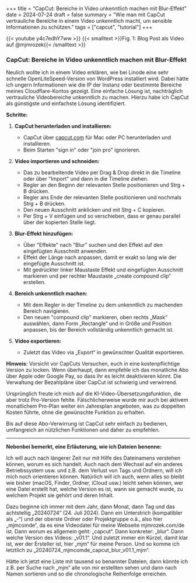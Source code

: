 +++
title = "CapCut: Bereiche in Video unkenntlich machen mit Blur-Effekt"
date = 2024-07-24
draft = false
summary = "Wie man mit CapCut vertrauliche Bereiche in einem Video unkenntlich macht, um sensible Informationen zu schützen."
tags = ["capcut", "tutorial"]
+++

{{< youtube y4c7edhY7ww >}}
{{< smalltext >}}Fig. 1: Blog Post als Video auf @mjmrozek{{< /smalltext >}} 

### CapCut: Bereiche in Video unkenntlich machen mit Blur-Effekt

Neulich wollte ich in einem Video erklären, wie bei Linode eine sehr schnelle OpenLiteSpeed-Version von WordPress installiert wird. Dabei hätte ich ungern Informationen wie die IP der Instanz oder bestimmte Bereiche meines Cloudflare-Kontos gezeigt. Eine einfache Lösung ist, nachträglich vertrauliche Videobereiche unkenntlich zu machen. Hierzu habe ich CapCut als günstigste und einfachste Lösung identifiziert.

**Schritte:**

1. **CapCut herunterladen und installieren:**
   - CapCut über [capcut.com](https://www.capcut.com) für Mac oder PC herunterladen und installieren.
   - Beim Starten "sign in" oder "join pro" ignorieren.

2. **Video importieren und schneiden:**
   - Das zu bearbeitende Video per Drag & Drop direkt in die Timeline oder über "Import" und dann in die Timeline ziehen.
   - Regler an den Beginn der relevanten Stelle positionieren und Strg + B drücken.
   - Regler ans Ende der relevanten Stelle positionieren und nochmals Strg + B drücken.
   - Den neuen Ausschnitt anklicken und mit Strg + C kopieren.
   - Per Strg + V einfügen und so verschieben, dass er genau parallel über der kopierten Stelle liegt.

3. **Blur-Effekt hinzufügen:**
   - Über "Effekte" nach "Blur" suchen und den Effekt auf den eingefügten Ausschnitt anwenden.
   - Effekt der Länge nach anpassen, damit er exakt so lang wie der eingefügte Ausschnitt ist.
   - Mit gedrückter linker Maustaste Effekt und eingefügten Ausschnitt markieren und per rechter Maustaste „create compound clip“ erstellen.

4. **Bereich unkenntlich machen:**
   - Mit dem Regler in der Timeline zu dem unkenntlich zu machenden Bereich navigieren.
   - Den neuen "compound clip" markieren, oben rechts „Mask“ auswählen, dann Form „Rectangle“ und in Größe und Position anpassen, bis der Bereich vollständig unkenntlich gemacht ist.

5. **Video exportieren:**
   - Zuletzt das Video via „Export“ in gewünschter Qualität exportieren.

**Hinweis:**
Vorsicht vor CapCuts Versuchen, euch in eine kostenpflichtige Version zu locken. Wenn überhaupt, dann empfehle ich das monatliche Abo über Apple oder Google Pay, so dass ihr es leicht deaktivieren könnt. Die Verwaltung der Bezahlpläne über CapCut ist schwierig und verwirrend.

Ursprünglich freute ich mich auf die KI-Video-Übersetzungsfunktion, die aber trotz Pro-Version fehlte. Fälschlicherweise wurde mir auch bei aktivem monatlichem Pro-Plan weiter ein Jahresplan angeboten, was zu doppelten Kosten führte, ohne die gewünschte Funktion zu erhalten. 

Bis auf diese Abo-Verwirrung ist CapCut sehr einfach zu bedienen, umfangreich an nützlichen Funktionen und daher zu empfehlen.

---

**Nebenbei bemerkt, eine Erläuterung, wie ich Dateien benenne:**

Ich will auch nach längerer Zeit nur mit Hilfe des Dateinamens verstehen können, worum es sich handelt. Auch nach dem Wechsel auf ein anderes Betriebssystem usw. und z.B. dem Verlust von Tags und Ordnern, will ich mich noch orientieren können. Natürlich will ich auch, wenn alles so bleibt wie bisher (macOS, Finder, Ordner, iCloud usw.) leicht sehen können, wer eine Datei erstellt hat, welche Version es ist, wann sie gemacht wurde, zu welchem Projekt sie gehört und deren Inhalt.

Dazu beginne ich immer mit dem Jahr, dann Monat, dann Tag und das achtstellig „20240724“ (24. Juli 2024). Dann ein Unterstrich (kompatibler als „-“) und der oberste Ordner oder Projektgruppe o.ä., also hier „mjmcomde“, da es eine Videodatei für meine Webseite mjmrozek.com/de ist. Dann worum es allgemein geht: „capcut“. Dann konkreter: „blur“. Dann welche Version des Videos: „v01.1“. Und zuletzt immer ein Kürzel, damit klar ist, wer der Ersteller ist, hier „mjm“ für meine Person. Und so komme ich letztlich zu „20240724_mjmcomde_capcut_blur_v01.1_mjm“.

Hätte ich jetzt eine Liste mit tausend so benannter Dateien, dann könnte ich z.B. per Suche nach „mjm“ alle von mir erstellten sehen und dann nach Namen sortieren und so die chronologische Reihenfolge erreichen.

